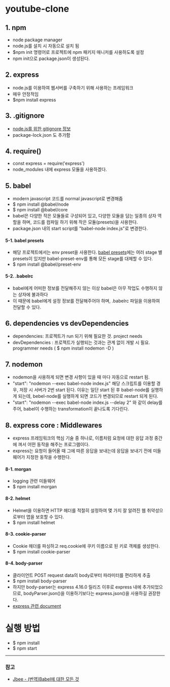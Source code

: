 # youtube-clone

## 1. npm
- node package manager
- node.js를 설치 시 자동으로 설치 됨
- $npm init  명령어로 프로젝트에 npm 패키지 매니저를 사용하도록 설정
- npm init으로 package.json이 생성된다.

## 2. express 
- node.js를 이용하여 웹서버를 구축하기 위해 사용하는 프레임워크
- 매우 안정적임
- $npm install express

## 3. .gitignore
- [node.js를 위한 gitignore 정보](https://github.com/github/gitignore/blob/master/Node.gitignore)
- package-lock.json 도 추가함

## 4. require()
- const express = require('express')
- node_modules 내에 express 모듈을 사용하겠다.

## 5. babel
- modern javascript 코드를 normal javascript로 변경해줌
- $ npm install @babel/node
- $ npm install @babel/core
- babel은 다양한 작은 모듈들로 구성되어 있고, 다양한 모듈을 담는 일종의 상자 역할을 하며, 코드를 컴파일 하기 위해 작은 모듈(presets)을 사용한다.
- package.json 내의 start script를 "babel-node index.js"로 변경한다.

#### 5-1. babel presets
- 해당 프로젝트에서는 env preset을 사용한다. [babel presets](https://babeljs.io/docs/en/babel-preset-env)에는 여러 stage 별 presets이 있지만 babel-preset-env를 통해 모든 stage를 대체할 수 있다.
- $ npm install @babel/preset-env

#### 5-2. .babelrc
- babel에게 어떠한 정보를 전달해주지 않는 이상 babel은 아무 작업도 수행하지 않는 상자에 불과하다
- 이 때문에 babel에게 설정 정보를 전달해주어야 하며, .babelrc 파일을 이용하여 전달할 수 있다.

## 6. dependencies vs devDependencies
- dependencies: 프로젝트가 run 되기 위해 필요한 것. project needs
- devDependencies : 프로젝트가 실행되는 것과는 관계 없이 개발 시 필요. programmer needs ( $ npm install nodemon -D )

## 7. nodemon
- nodemon을 사용하게 되면 변경 사항이 있을 때 마다 자동으로 restart 됨.
- "start": "nodemon --exec babel-node index.js" 해당 스크립트를 이용할 경우, 저장 시 서버가 2번 start 된다. 이유는 일단 start 된 후 babel-node를 실행하게 되는데, bebel-node를 실행하게 되면 코드가 변경되므로 restart 되게 된다.
- "start": "nodemon --exec babel-node index.js --delay 2" 와 같이 delay를 주어, babel이 수행하는 transformation이 끝나도록 기다린다. 

## 8. express core : Middlewares
- express 프레임워크의 핵심 기술 중 하나로, 이름처럼 요청에 대한 응답 과정 중간에 껴서 어떤 동작을 해주는 프로그램이다.
- express는 요청이 들어올 때 그에 따른 응답을 보내는데 응답을 보내기 전에 미들웨어가 지정한 동작을 수행한다.

#### 8-1. morgan
- logging 관련 미들웨어
- $ npm install morgan

#### 8-2. helmet
- Helmet을 이용하면 HTTP 헤더를 적절히 설정하여 몇 가지 잘 알려진 웹 취약성으로부터 앱을 보호할 수 있다.
- $ npm install helmet

#### 8-3. cookie-parser
- Cookie 헤더를 파싱하고 req.cookie에 쿠키 이름으로 된 키로 객체를 생성한다.
- $ npm install cookie-parser

#### 8-4. body-parser
- 클라이언트 POST request data의 body로부터 파라미터를 편리하게 추출
- $ npm install body-parser
- 하지만 body-parser는 express 4.16.0 릴리즈 이후로 express 내에 추가되었으므로, bodyParser.json()을 이용하기보다는 express.json()을 사용하길 권장한다.
- [express 관련 document](https://expressjs.com/en/4x/api.html#express.json)

# 실행 방법
- $ npm install
- $ npm start



---  
### 참고
- [Jbee - \(번역\)Babel에 대한 모든 것 ](https://jaeyeophan.github.io/2017/05/16/Everything-about-babel/)

